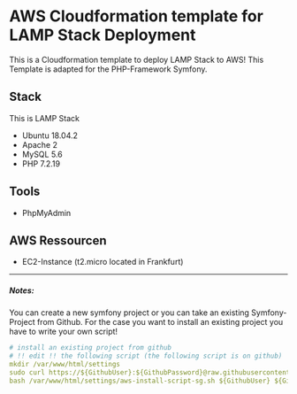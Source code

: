 # AWS Cloudformation template for LAMP Stack Deployment
This is a Cloudformation template to deploy LAMP Stack to AWS! This Template is adapted for the PHP-Framework Symfony.

## Stack
This is LAMP Stack

- Ubuntu 18.04.2
- Apache 2
- MySQL 5.6
- PHP 7.2.19

## Tools
- PhpMyAdmin

## AWS Ressourcen
- EC2-Instance (t2.micro located in Frankfurt)


------------

##### Notes:
You can create a new symfony project or you can take an existing Symfony-Project from Github.
For the case you want to install an existing project you have to write your own script!

```yaml
# install an existing project from github
# !! edit !! the following script (the following script is on github)
mkdir /var/www/html/settings
sudo curl https://${GithubUser}:${GithubPassword}@raw.githubusercontent.com/LuminiCode/symfony/master/aws-install-script-sg.sh -o /var/www/html/settings/aws-install-script-sg.sh
bash /var/www/html/settings/aws-install-script-sg.sh ${GithubUser} ${GithubPassword} ${AWS::StackName} ${DBUser} ${DBPassword} ${DBName}
```
